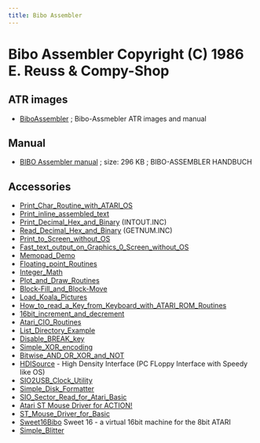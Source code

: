 ```yaml
---
title: Bibo Assembler
---
```

# Bibo Assembler Copyright (C) 1986 E. Reuss & Compy-Shop  
  
## ATR images  
- [BiboAssembler](../BiboAssembler/index.md) ; Bibo-Assmebler ATR images and manual  
  
## Manual  
- [BIBO Assembler manual](attachments/BIBO_Assembler.pdf) ; size: 296 KB ; BIBO-ASSEMBLER HANDBUCH  
  
## Accessories  
- [Print_Char_Routine_with_ATARI_OS](../Print_Char_Routine_with_ATARI_OS/index.md)  
- [Print_inline_assembled_text](../Print_inline_assembled_text/index.md)  
- [Print_Decimal_Hex_and_Binary](../Print_Decimal_Hex_and_Binary/index.md) (INTOUT.INC)  
- [Read_Decimal_Hex_and_Binary](../Read_Decimal_Hex_and_Binary/index.md) (GETNUM.INC)  
- [Print_to_Screen_without_OS](../Print_to_Screen_without_OS/index.md)  
- [Fast_text_output_on_Graphics_0_Screen_without_OS](../Fast_text_output_on_Graphics_0_Screen_without_OS/index.md)  
- [Memopad_Demo](../Memopad_Demo/index.md)  
- [Floating_point_Routines](../Floating_point_Routines/index.md)  
- [Integer_Math](../Integer_Math/index.md)  
- [Plot_and_Draw_Routines](../Plot_and_Draw_Routines/index.md)  
- [Block-Fill_and_Block-Move](../Block-Fill_and_Block-Move/index.md)  
- [Load_Koala_Pictures](../Load_Koala_Pictures/index.md)  
- [How_to_read_a_Key_from_Keyboard_with_ATARI_ROM_Routines](../How_to_read_a_Key_from_Keyboard_with_ATARI_ROM_Routines/index.md)  
- [16bit_increment_and_decrement](../16bit_increment_and_decrement/index.md)  
- [Atari_CIO_Routines](../Atari_CIO_Routines/index.md)  
- [List_Directory_Example](../List_Directory_Example/index.md)  
- [Disable_BREAK_key](../Disable_BREAK_key/index.md)  
- [Simple_XOR_encoding](../Simple_XOR_encoding/index.md)  
- [Bitwise_AND_OR_XOR_and_NOT](../Bitwise_AND_OR_XOR_and_NOT/index.md)  
- [HDISource](../HDISource/index.md) - High Density Interface (PC FLoppy Interface with Speedy like OS)  
- [SIO2USB_Clock_Utility](../SIO2USB_Clock_Utility/index.md)  
- [Simple_Disk_Formatter](../Simple_Disk_Formatter/index.md)  
- [SIO_Sector_Read_for_Atari_Basic](../SIO_Sector_Read_for_Atari_Basic/index.md)  
- [Atari ST Mouse Driver for ACTION!](../Atari_ST_Mouse_Driver_for_ACTION/index.md)  
- [ST_Mouse_Driver_for_Basic](../ST_Mouse_Driver_for_Basic/index.md)  
- [Sweet16Bibo](../Sweet16Bibo/index.md) Sweet 16 - a virtual 16bit machine for the 8bit ATARI  
- [Simple_Blitter](../Simple_Blitter/index.md)  
